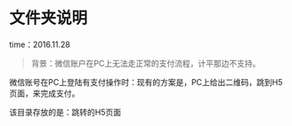 # 文件夹说明
time：2016.11.28

> 背景：微信账户在PC上无法走正常的支付流程，计平那边不支持。

微信账号在PC上登陆有支付操作时：现有的方案是，PC上给出二维码，跳到H5页面，来完成支付。

该目录存放的是：跳转的H5页面